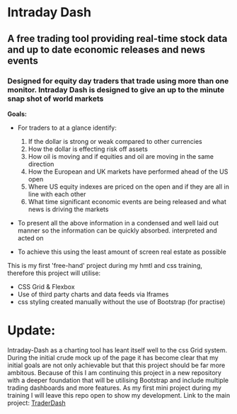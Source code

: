 # Intraday Dash 

## A free trading tool providing real-time stock data and up to date economic releases and news events

### Designed for equity day traders that trade using more than one monitor.  Intraday Dash is designed to give an up to the minute snap shot of world markets

**Goals:**

* For traders to at a glance identify:
    1. If the dollar is strong or weak compared to other currencies
    2. How the dollar is effecting risk off assets
    3. How oil is moving and if equities and oil are moving in the same direction
    4. How the European and UK markets have performed ahead of the US open
    5. Where US equity indexes are priced on the open and if they are all in line with each other
    6. What time significant economic events are being released and what news is driving the markets 

* To present all the above information in a condensed and well laid out manner so the information can be quickly absorbed. interpreted and acted on
* To achieve this using the least amount of screen real estate as possible

This is my first 'free-hand' project during my hmtl and css training, therefore this project will utilise:

* CSS Grid & Flexbox
* Use of third party charts and data feeds via Iframes
* css styling created manually without the use of Bootstrap (for practise) 

# Update:

Intraday-Dash as a charting tool has leant itself well to the css Grid system. During the initial crude mock up of the page it has become clear that my initial goals are not only achievable but that this project should be far more ambitous.  Because of this I am continuing this project in a new repository with a deeper foundation that will be utilising Bootstrap and include multiple trading dashboards and more features. As my first mini project during my training I will leave this repo open to show my development. Link to the main project: [TraderDash](#)


